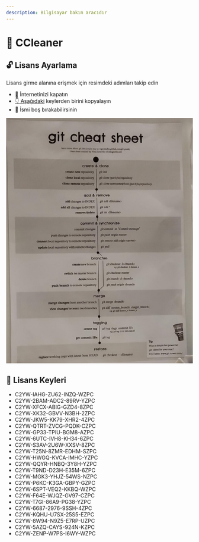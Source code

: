 ```yaml
---
description: Bilgisayar bakım aracıdır
---
```


# 🧹 CCleaner

## 🔓 Lisans Ayarlama

Lisans girme alanına erişmek için resimdeki adımları takip edin

* 🚫 İnternetinizi kapatın 
* [👇 Aşağıdaki]() keylerden birini kopyalayın
* 💁‍ İsmi boş bırakabilirsinin

![](../.gitbook/assets/image%20%28104%29.png)

## 🔑 Lisans Keyleri

* C2YW-IAHG-ZU62-INZQ-WZPC
* C2YW-2BAM-ADC2-89RV-YZPC
* C2YW-XFCX-ABIG-GZD4-8ZPC
* C2YW-XK32-GBVV-N3BH-2ZPC
* C2YW-JKW5-KK79-XHR2-4ZPC
* C2YW-QTRT-ZVCG-PQDK-CZPC
* C2YW-GP33-TPIU-BGM8-AZPC
* C2YW-6UTC-IVH8-KH34-6ZPC
* C2YW-S3AV-2U6W-XXSV-8ZPC
* C2YW-T25N-8ZMR-EDHM-SZPC
* C2YW-HWGQ-KVCA-IMHC-YZPC
* C2YW-QQYR-HNBQ-3Y8H-YZPC
* C2YW-T9ND-D23H-E35M-6ZPC
* C2YW-MGK3-YHJZ-54WS-NZPC
* C2YW-P6KC-K3GA-GBPY-GZPC
* C2YW-6SPT-VEQ2-KKBQ-WZPC
* C2YW-F64E-WJQZ-GV97-CZPC
* C2YW-T7GI-86A9-PG38-YZPC
* C2YW-6687-2976-9SSH-4ZPC
* C2YW-KQHU-U7SX-25S5-EZPC
* C2YW-8W94-N9Z5-E7RP-UZPC
* C2YW-5AZQ-CAYS-924N-KZPC
* C2YW-ZENP-W7PS-I6WY-WZPC

